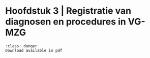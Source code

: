 # Hoofdstuk 3 | Registratie van diagnosen en procedures in VG-MZG

```{admonition} Copyright
:class: danger
Download available in pdf
```
